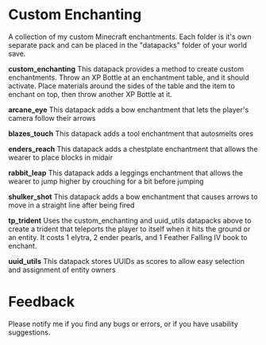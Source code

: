# Custom Enchanting
A collection of my custom Minecraft enchantments.
Each folder is it's own separate pack and can be placed in the "datapacks" folder of your world save.

**custom_enchanting** 
This datapack provides a method to create custom enchantments. Throw an XP Bottle at an enchantment table, and it should activate. Place materials around the sides of the table and the item to enchant on top, then throw another XP Bottle at it.  

**arcane_eye**
This datapack adds a bow enchantment that lets the player's camera follow their arrows

**blazes_touch**
This datapack adds a tool enchantment that autosmelts ores

**enders_reach** 
This datapack adds a chestplate enchantment that allows the wearer to place blocks in midair

**rabbit_leap**
This datapack adds a leggings enchantment that allows the wearer to jump higher by crouching for a bit before jumping

**shulker_shot**
This datapack adds a bow enchantment that causes arrows to move in a straight line after being fired

**tp_trident** 
Uses the custom_enchanting and uuid_utils datapacks above to create a trident that teleports the player to itself when it hits the ground or an entity. It costs 1 elytra, 2 ender pearls, and 1 Feather Falling IV book to enchant.

**uuid_utils**
This datapack stores UUIDs as scores to allow easy selection and assignment of entity owners


# Feedback
Please notify me if you find any bugs or errors, or if you have usability suggestions.
